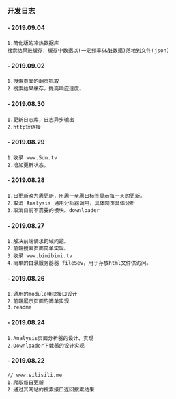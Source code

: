 ### 开发日志

#### - 2019.09.04
```
1.简化版的冷热数据库
搜索结果进缓存，缓存中数据以(一定频率&&脏数据)落地到文件(json)

```


#### - 2019.09.02
```
1.搜索页面的翻页抓取
2.搜索结果缓存，提高响应速度。
```

#### - 2019.08.30
```
1.更新日志库，日志异步输出
2.http短链接
```

#### - 2019.08.29
```
1.收录 www.5dm.tv 
2.增加更新状态。
```

#### - 2019.08.28
```
1.日更新改为周更新，用周一至周日标签显示每一天的更新。
2.取消 Analysis 通用分析器调用，具体网页具体分析
3.取消目前不需要的模块。downloader
```

#### - 2019.08.27
```
1.解决前端请求跨域问题。
2.前端搜索页面简单实现。
3.收录 www.bimibimi.tv 
4.简单的目录服务器器 fileSev，用于存放html文件供访问。
```

#### - 2019.08.26
```
1.通用的module模块接口设计
2.前端展示页面的简单实现
3.readme 
```

#### - 2019.08.24
```
1.Analysis页面分析器的设计、实现
2.Downloader下载器的设计实现
```

#### - 2019.08.22
```
// www.silisili.me 
1.爬取每日更新
2.通过其网站的搜索接口返回搜索结果
```

